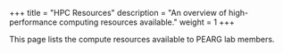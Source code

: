 +++
title = "HPC Resources"
description = "An overview of high-performance computing resources available."
weight = 1
+++

This page lists the compute resources available to PEARG lab members.

